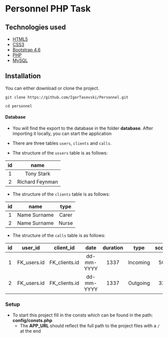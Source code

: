 # Personnel PHP Task

## Technologies used

* [HTML5](https://developer.mozilla.org/en-US/docs/Glossary/HTML5) 
* [CSS3](https://developer.mozilla.org/en-US/docs/Web/CSS)
* [Bootstrap 4.6](https://getbootstrap.com/docs/4.6/getting-started/introduction/)
* [PHP](https://www.php.net/)
* [MySQL](https://dev.mysql.com/doc/)

## Installation

You can either download or clone the project.

`git clone https://github.com/IgorTasevski/Personnel.git`

`cd personnel`

#### Database

* You will find the export to the database in the folder **database**. After importing it locally, you can start the application

* There are three tables `users`, `clients` and `calls`.

* The structure of the `ussers` table is as follows:

id | name | 
| :---: | :---: 
1  | Tony Stark |
2  | Richard Feynman |

* The structure of the `clients` table is as follows:

id | name | type |
| :---: | :---: | :---:
1  | Name Surname | Carer |  
2  | Name Surname | Nurse | 

* The structure of the `calls` table is as follows:

id | user_id | client_id | date | duration | type | score
| :---: | :---: | :---: | :---: | :---: | :---: | :---: |
1  | FK_users.id | FK_clients.id | dd-mm-YYYY | 1337 | Incoming | 50
2  | FK_users.id | FK_clients.id | dd-mm-YYYY | 1337 | Outgoing | 33

### Setup

* To start this project fill in the consts which can be found in the path: **config/consts.php**
    * The **APP_URL** should reflect the full path to the project files with a `/` at the end
